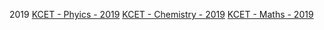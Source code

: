 2019
[KCET - Phyics - 2019](https://www.resonance.ac.in/answer-key-solutions/KCET/2019/Solutions/Physics.pdf)
[KCET - Chemistry - 2019](https://www.resonance.ac.in/answer-key-solutions/KCET/2019/Solutions/Chemistry-v2.pdf)
[KCET - Maths - 2019](https://www.resonance.ac.in/answer-key-solutions/KCET/2019/Solutions/Maths-Code-C3.pdf)
